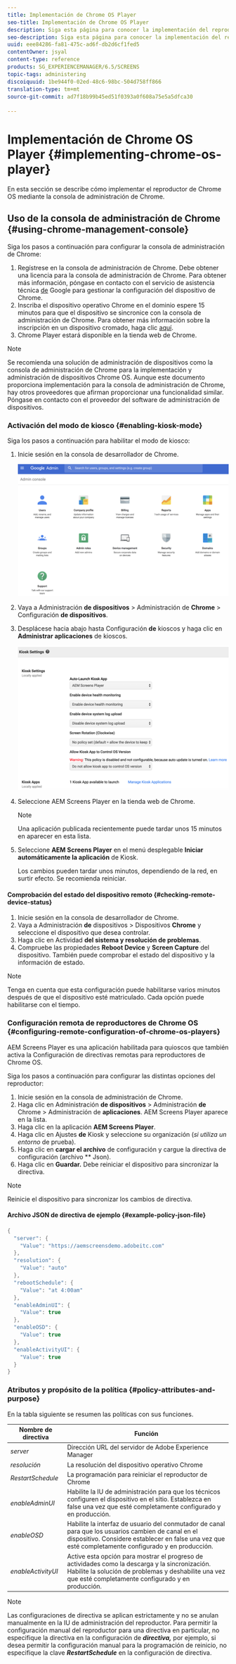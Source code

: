 ```yaml
---
title: Implementación de Chrome OS Player
seo-title: Implementación de Chrome OS Player
description: Siga esta página para conocer la implementación del reproductor de Chrome OS mediante la consola de administración de Chrome.
seo-description: Siga esta página para conocer la implementación del reproductor de Chrome OS mediante la consola de administración de Chrome.
uuid: eee84286-fa81-475c-ad6f-db2d6cf1fed5
contentOwner: jsyal
content-type: reference
products: SG_EXPERIENCEMANAGER/6.5/SCREENS
topic-tags: administering
discoiquuid: 1be944f0-02ed-48c6-98bc-504d758ff866
translation-type: tm+mt
source-git-commit: ad7f18b99b45ed51f0393a0f608a75e5a5dfca30

---
```



# Implementación de Chrome OS Player {#implementing-chrome-os-player}

En esta sección se describe cómo implementar el reproductor de Chrome OS mediante la consola de administración de Chrome.

## Uso de la consola de administración de Chrome {#using-chrome-management-console}

Siga los pasos a continuación para configurar la consola de administración de Chrome:

1. Regístrese en la consola de administración de Chrome. Debe obtener una licencia para la consola de administración de Chrome. Para obtener más información, póngase en contacto con el servicio de asistencia técnica [de](https://support.google.com/chrome/a/answer/1375678?hl=en&ref_topic=2935995) Google para gestionar la configuración del dispositivo de Chrome.
1. Inscriba el dispositivo operativo Chrome en el dominio espere 15 minutos para que el dispositivo se sincronice con la consola de administración de Chrome. Para obtener más información sobre la inscripción en un dispositivo cromado, haga clic [aquí](https://support.google.com/chrome/a/answer/1360534?hl=en).
1. Chrome Player estará disponible en la tienda web de Chrome.

>[!NOTE]
>
>Se recomienda una solución de administración de dispositivos como la consola de administración de Chrome para la implementación y administración de dispositivos Chrome OS. Aunque este documento proporciona implementación para la consola de administración de Chrome, hay otros proveedores que afirman proporcionar una funcionalidad similar. Póngase en contacto con el proveedor del software de administración de dispositivos.

### Activación del modo de kiosco {#enabling-kiosk-mode}

Siga los pasos a continuación para habilitar el modo de kiosco:

1. Inicie sesión en la consola de desarrollador de Chrome.

   ![screen_shot_2017-12-08at20303pm](assets/screen_shot_2017-12-08at20303pm.png)

1. Vaya a Administración **de dispositivos** &gt; Administración de **Chrome** &gt; Configuración **de dispositivos**.
1. Desplácese hacia abajo hasta Configuración **de** kioscos y haga clic en **Administrar aplicaciones** de kioscos.

   ![kiosco](assets/kiosk.png)

1. Seleccione AEM Screens Player en la tienda web de Chrome.

   >[!NOTE]
   >
   >Una aplicación publicada recientemente puede tardar unos 15 minutos en aparecer en esta lista.

1. Seleccione **AEM Screens Player** en el menú desplegable **Iniciar automáticamente la aplicación** de Kiosk.

   Los cambios pueden tardar unos minutos, dependiendo de la red, en surtir efecto. Se recomienda reiniciar.

#### Comprobación del estado del dispositivo remoto {#checking-remote-device-status}

1. Inicie sesión en la consola de desarrollador de Chrome.
1. Vaya a Administración **de** dispositivos &gt; Dispositivos **Chrome** y seleccione el dispositivo que desea controlar.
1. Haga clic en Actividad **del sistema y resolución de problemas**.
1. Compruebe las propiedades **Reboot Device** y **Screen Capture** del dispositivo. También puede comprobar el estado del dispositivo y la información de estado.

>[!NOTE]
>
>Tenga en cuenta que esta configuración puede habilitarse varios minutos después de que el dispositivo esté matriculado. Cada opción puede habilitarse con el tiempo.

### Configuración remota de reproductores de Chrome OS {#configuring-remote-configuration-of-chrome-os-players}

AEM Screens Player es una aplicación habilitada para quioscos que también activa la Configuración de directivas remotas para reproductores de Chrome OS.

Siga los pasos a continuación para configurar las distintas opciones del reproductor:

1. Inicie sesión en la consola de administración de Chrome.
1. Haga clic en Administración **de dispositivos** &gt; Administración **de** Chrome &gt; Administración de **aplicaciones**. AEM Screens Player aparece en la lista.
1. Haga clic en la aplicación **AEM Screens Player**.
1. Haga clic en Ajustes **de** Kiosk y seleccione su organización (*si utiliza un entorno* de prueba).
1. Haga clic en **cargar el archivo** de configuración y cargue la directiva de configuración (archivo ** Json).
1. Haga clic en **Guardar.** Debe reiniciar el dispositivo para sincronizar la directiva.

>[!NOTE]
>
>Reinicie el dispositivo para sincronizar los cambios de directiva.

#### Archivo JSON de directiva de ejemplo {#example-policy-json-file}

```java
{
  "server": {
    "Value": "https://aemscreensdemo.adobeitc.com"
  },
  "resolution": {
    "Value": "auto"
  },
  "rebootSchedule": {
    "Value": "at 4:00am"
  },
  "enableAdminUI": {
    "Value": true
  },
  "enableOSD": {
    "Value": true
  },
  "enableActivityUI": {
    "Value": true
  }
}
```

### Atributos y propósito de la política {#policy-attributes-and-purpose}

En la tabla siguiente se resumen las políticas con sus funciones.

| **Nombre de directiva** | **Función** |
|---|---|
| *server* | Dirección URL del servidor de Adobe Experience Manager |
| *resolución* | La resolución del dispositivo operativo Chrome |
| *RestartSchedule* | La programación para reiniciar el reproductor de Chrome |
| *enableAdminUI* | Habilite la IU de administración para que los técnicos configuren el dispositivo en el sitio. Establezca en false una vez que esté completamente configurado y en producción. |
| *enableOSD* | Habilite la interfaz de usuario del conmutador de canal para que los usuarios cambien de canal en el dispositivo. Considere establecer en false una vez que esté completamente configurado y en producción. |
| *enableActivityUI* | Active esta opción para mostrar el progreso de actividades como la descarga y la sincronización. Habilite la solución de problemas y deshabilite una vez que esté completamente configurado y en producción. |

>[!NOTE]
>
>Las configuraciones de directiva se aplican estrictamente y no se anulan manualmente en la IU de administración del reproductor. Para permitir la configuración manual del reproductor para una directiva en particular, no especifique la directiva en la configuración de ***directiva,*** por ejemplo, si desea permitir la configuración manual para la programación de reinicio, no especifique la clave ***RestartSchedule*** en la configuración de directiva.
